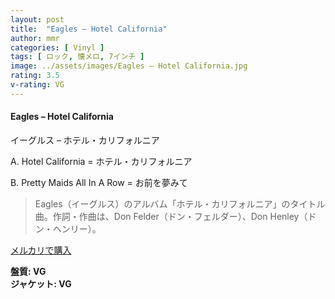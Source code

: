 ```yaml
---
layout: post
title:  "Eagles – Hotel California"
author: mmr
categories: [ Vinyl ]
tags: [ ロック, 懐メロ, 7インチ ]
image: ../assets/images/Eagles – Hotel California.jpg
rating: 3.5
v-rating: VG
---
```


#### Eagles – Hotel California

イーグルス – ホテル・カリフォルニア 

A. Hotel California = ホテル・カリフォルニア

B. Pretty Maids All In A Row = お前を夢みて

> Eagles（イーグルス）のアルバム「ホテル・カリフォルニア」のタイトル曲。作詞・作曲は、Don Felder（ドン・フェルダー）、Don Henley（ドン・ヘンリー）。

[メルカリで購入](https://jp.mercari.com/item/m73819642439)

<div class="mt-4 mb-4 d-flex align-items-center">
<strong class="mr-1">盤質: VG</strong>
</div>
<div class="mt-4 mb-4 d-flex align-items-center">
<strong class="mr-1">ジャケット: VG</strong>
</div>
